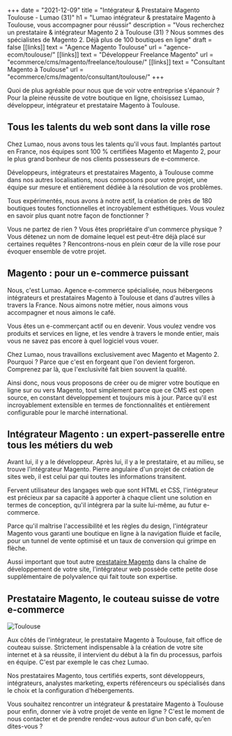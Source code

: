 +++
date = "2021-12-09"
title = "Intégrateur & Prestataire Magento Toulouse - Lumao (31)"
h1 = "Lumao intégrateur & prestataire Magento à Toulouse, vous accompagner pour réussir"
description = "Vous recherchez un prestataire & intégrateur Magento 2 à Toulouse (31) ? Nous sommes des spécialistes de Magento 2. Déjà plus de 100 boutiques en ligne"
draft = false
[[links]]
    text = "Agence Magento Toulouse"
    url = "agence-ecom/toulouse/"
[[links]]
    text = "Développeur Freelance Magento"
    url = "ecommerce/cms/magento/freelance/toulouse/"
[[links]]
    text = "Consultant Magento à Toulouse"
    url = "ecommerce/cms/magento/consultant/toulouse/"
+++

Quoi de plus agréable pour nous que de voir votre entreprise s'épanouir ? Pour la pleine réussite de votre boutique en ligne, choisissez Lumao, développeur, intégrateur et prestataire Magento à Toulouse.

## Tous les talents du web sont dans la ville rose

Chez Lumao, nous avons tous les talents qu'il vous faut. Implantés partout en France, nos équipes sont 100 % certifiées Magento et Magento 2, pour le plus grand bonheur de nos clients possesseurs de e-commerce.

Développeurs, intégrateurs et prestataires Magento, à Toulouse comme dans nos autres localisations, nous composons pour votre projet, une équipe sur mesure et entièrement dédiée à la résolution de vos problèmes.

Tous expérimentés, nous avons à notre actif, la création de près de 180 boutiques toutes fonctionnelles et incroyablement esthétiques. Vous voulez en savoir plus quant  notre façon de fonctionner ?

Vous ne partez de rien ? Vous êtes propriétaire d'un commerce physique ? Vous détenez un nom de domaine lequel est peut-être déjà placé sur certaines requêtes ? Rencontrons-nous en plein cœur de la ville rose pour évoquer ensemble de votre projet.

## Magento : pour un e-commerce puissant

Nous, c'est Lumao. Agence e-commerce spécialisée, nous hébergeons intégrateurs et prestataires Magento à Toulouse et dans d'autres villes à travers la France. Nous aimons notre métier, nous aimons vous accompagner et nous aimons le café.

Vous êtes un e-commerçant actif ou en devenir. Vous voulez vendre vos produits et services en ligne, et les vendre à travers le monde entier, mais vous ne savez pas encore à quel logiciel vous vouer.

Chez Lumao, nous travaillons exclusivement avec Magento et Magento 2. Pourquoi ? Parce que c'est en forgeant que l'on devient forgeron. Comprenez par là, que l'exclusivité fait bien souvent la qualité.

Ainsi donc, nous vous proposons de créer ou de migrer votre boutique en ligne sur ou vers Magento, tout simplement parce que ce CMS est open source, en constant développement et toujours mis à jour. Parce qu'il est incroyablement extensible en termes de fonctionnalités et entièrement configurable pour le marché international.

## Intégrateur Magento : un expert-passerelle entre tous les métiers du web

Avant lui, il y a le développeur. Après lui, il y a le prestataire, et au milieu, se trouve l'intégrateur Magento. Pierre angulaire d'un projet de création de sites web, il est celui par qui toutes les informations transitent.

Fervent utilisateur des langages web que sont HTML et CSS, l'intégrateur est précieux par sa capacité à apporter à chaque client une solution en termes de conception, qu'il intégrera par la suite lui-même, au futur e-commerce.

Parce qu'il maîtrise l'accessibilité et les règles du design, l'intégrateur Magento vous garanti une boutique en ligne à la navigation fluide et facile, pour un tunnel de vente optimisé et un taux de conversion qui grimpe en flèche.

Aussi important que tout autre [prestataire Magento](/ecommerce/cms/magento/prestataire/) dans la chaîne de développement de votre site, l'intégrateur web possède cette petite dose supplémentaire de polyvalence qui fait toute son expertise.

## Prestataire Magento, le couteau suisse de votre e-commerce

<img class="animate zoomIn margin-auto" src="/images/ville/toulouse.jpg" alt="Toulouse" />

Aux côtés de l'intégrateur, le prestataire Magento à Toulouse, fait office de couteau suisse. Strictement indispensable à la création de votre site internet et à sa réussite, il intervient du début à la fin du processus, parfois en équipe. C'est par exemple le cas chez Lumao.

Nos prestataires Magento, tous certifiés experts, sont développeurs, intégrateurs, analystes marketing, experts référenceurs ou spécialisés dans le choix et la configuration d'hébergements.

Vous souhaitez rencontrer un intégrateur & prestataire Magento à Toulouse pour enfin, donner vie à votre projet de vente en ligne ? C'est le moment de nous contacter et de prendre rendez-vous autour d'un bon café, qu'en dites-vous ?

